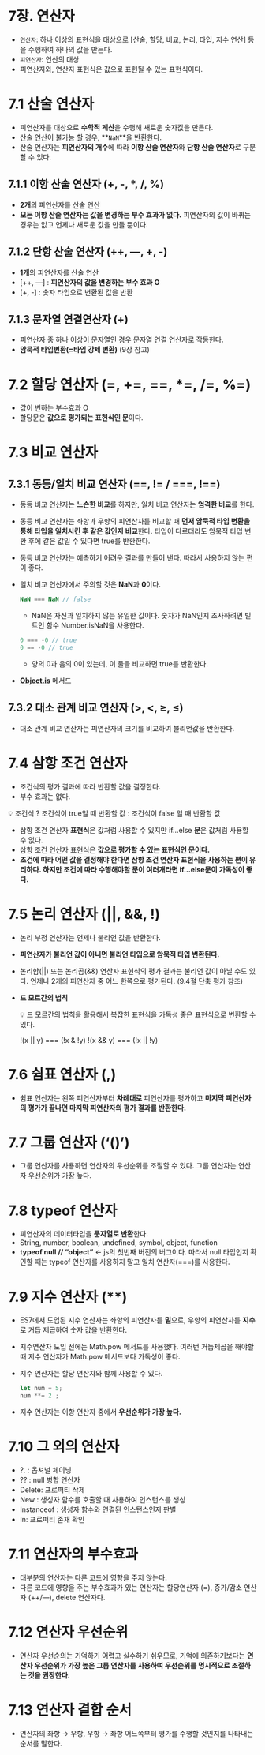 # 7장. 연산자

- `연산자`: 하나 이상의 표현식을 대상으로 [산술, 할당, 비교, 논리, 타입, 지수 연산] 등을 수행하여 하나의 값을 만든다.
- `피연산자`: 연산의 대상
- 피연산자와, 연산자 표현식은 값으로 표현될 수 있는 표현식이다.

# 7.1 산술 연산자

- 피연산자를 대상으로 **수학적 계산**을 수행해 새로운 숫자값을 만든다.
- 산술 연산이 불가능 할 경우, **`NaN`**을 반환한다.
- 산술 연산자는 **피연산자의 개수**에 따라 **이항 산술 연산자**와 **단항 산술 연산자**로 구분할 수 있다.

## 7.1.1 이항 산술 연산자 (+, -, *, /, %)

- **2개**의 피연산자를 산술 연산
- **모든 이항 산술 연산자는 값을 변경하는 부수 효과가 없다.** 피연산자의 값이 바뀌는 경우는 없고 언제나 새로운 값을 만들 뿐이다.

## 7.1.2 단항 산술 연산자 (++, —, +, -)

- **1개**의 피연산자를 산술 연산
- [++, —] : **피연산자의 값을 변경하는 부수 효과 O**
- [+, -] : 숫자 타입으로 변환된 값을 반환

## 7.1.3 문자열 연결연산자 (+)

- 피연산자 중 하나 이상이 문자열인 경우 문자열 연결 연산자로 작동한다.
- **암묵적 타입변환(=타입 강제 변환)** (9장 참고)

# 7.2 할당 연산자 (=, +=, ==, *=, /=, %=)

- 값이 변하는 부수효과 O
- 할당문은 **값으로 평가되는 표현식인 문**이다.

# 7.3 비교 연산자

## 7.3.1 동등/일치 비교 연산자 (==, != / ===, !==)

- 동등 비교 연산자는 **느슨한 비교**를 하지만, 일치 비교 연산자는 **엄격한 비교**를 한다.
- 동등 비교 연산자는 좌항과 우항의 피연산자를 비교할 때 **먼저 암묵적 타입 변환을 통해 타입을 일치시킨 후 같은 값인지 비교**한다. 타입이 다르더라도 암묵적 타입 변환 후에 같은 값일 수 있다면 true를 반환한다.
- 동등 비교 연산자는 예측하기 어려운 결과를 만들어 낸다. 따라서 사용하지 않는 편이 좋다.

- 일치 비교 연산자에서 주의할 것은 **NaN**과 **0**이다.
    
    ```jsx
    NaN === NaN // false
    ```
    
    - NaN은 자신과 일치하지 않는 유일한 값이다. 숫자가 NaN인지 조사하려면 빌트인 함수 Number.isNaN을 사용한다.
    
    ```jsx
    0 === -0 // true
    0 == -0 // true
    ```
    
    - 양의 0과 음의 0이 있는데, 이 둘을 비교하면 true를 반환한다.

- [**Object.is**](http://Object.is) 메서드

## 7.3.2 대소 관계 비교 연산자 (>, <, ≥, ≤)

- 대소 관계 비교 연산자는 피연산자의 크기를 비교하여 불리언값을 반환한다.

# 7.4 삼항 조건 연산자

- 조건식의 평가 결과에 따라 반환할 값을 결정한다.
- 부수 효과는 없다.

<aside>
💡 조건식 ? 조건식이 true일 때 반환할 값 : 조건식이 false 일 때 반환할 값

</aside>

- 삼항 조건 연산자 **표현식**은 값처럼 사용할 수 있지만 if…else **문**은 값처럼 사용할 수 없다.
- 삼항 조건 연산자 표현식은 **값으로 평가할 수 있는 표현식인 문이다.**
- **조건에 따라 어떤 값을 결정해야 한다면 삼항 조건 연산자 표현식을 사용하는 편이 유리하다.
하지만 조건에 따라 수행해야할 문이 여러개라면 if…else문이 가독성이 좋다.**

# 7.5 논리 연산자 (||, &&, !)

- 논리 부정 연산자는 언제나 불리언 값을 반환한다.
- **피연산자가 불리언 값이 아니면 불리언 타입으로 암묵적 타입 변환된다.**
- 논리합(||) 또는 논리곱(&&) 연산자 표현식의 평가 결과는 불리언 값이 아닐 수도 있다. 언제나 2개의 피연산자 중 어느 한쪽으로 평가된다. (9.4절 단축 평가 참조)
- **드 모르간의 법칙**
    
    <aside>
    💡 드 모르간의 법칙을 활용해서 복잡한 표현식을 가독성 좋은 표현식으로 변환할 수 있다.
    
    !(x || y) === (!x & !y)
    !(x && y) === (!x || !y)
    
    </aside>
    

# 7.6 쉼표 연산자 (,)

- 쉼표 연산자는 왼쪽 피연산자부터 **차례대로**  피연산자를 평가하고 **마지막 피연산자의 평가가 끝나면 마지막 피연산자의 평가 결과를 반환한다.**

# 7.7 그룹 연산자 (‘()’)

- 그룹 연산자를 사용하면 연산자의 우선순위를 조절할 수 있다. 그룹 연산자는 연산자 우선순위가 가장 높다.

# 7.8 typeof 연산자

- 피연산자의 데이터타입을 **문자열로 반환**한다.
- String, number, boolean, undefined, symbol, object, function
- **typeof null // “object”** ← js의 첫번째 버전의 버그이다. 따라서 null 타입인지 확인할 때는 typeof 연산자를 사용하지 말고 일치 연산자(===)를 사용한다.

# 7.9 지수 연산자 (**)

- ES7에서 도입된 지수 연산자는 좌항의 피연산자를 **밑**으로, 우항의 피연산자를 **지수**로 거듭 제곱하여 숫자 값을 반환한다.
- 지수연산자 도입 전에는 Math.pow 메서드를 사용했다. 여러번 거듭제곱을 해야할 때 지수 연산자가 Math.pow 메서드보다 가독성이 좋다.
- 지수 연산자는 할당 연산자와 함께 사용할 수 있다.
    
    ```jsx
    let num = 5;
    num **= 2 ;
    ```
    
- 지수 연산자는 이항 연산자 중에서 **우선순위가 가장 높다.**

# 7.10 그 외의 연산자

- ?. : 옵셔널 체이닝
- ?? : null 병합 연산자
- Delete: 프로퍼티 삭제
- New : 생성자 함수를 호출할 때 사용하여 인스턴스를 생성
- Instanceof : 생성자 함수와 연결된 인스턴스인지 판별
- In: 프로퍼티 존재 확인

# 7.11 연산자의 부수효과

- 대부분의 연산자는 다른 코드에 영향을 주지 않는다.
- 다른 코드에 영향을 주는 부수효과가 있는 연산자는
할당연산자 (=), 증가/감소 연산자 (++/—), delete 연산자다.

# 7.12 연산자 우선순위

- 연산자 우선순의는 기억하기 어렵고 실수하기 쉬우므로, 기억에 의존하기보다는 **연산자 우선순위가 가장 높은 그룹 연산자를 사용하여 우선순위를 명시적으로 조절하는 것을 권장한다.**

# 7.13 연산자 결합 순서

- 연산자의 좌항 → 우항, 우항 → 좌항 어느쪽부터 평가를 수행할 것인지를 나타내는 순서를 말한다.